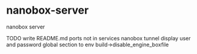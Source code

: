 nanobox-server
==============

nanobox server

TODO
write README.md
ports not in services
nanobox tunnel display user and password
global section to env
build->disable_engine_boxfile